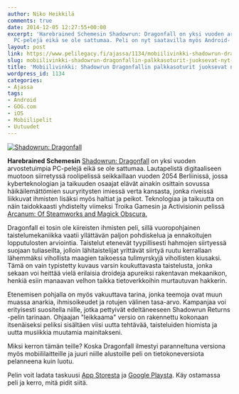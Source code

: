 ```yaml
---
author: Niko Heikkilä
comments: true
date: 2014-12-05 12:27:55+00:00
excerpt: 'Harebrained Schemesin Shadowrun: Dragonfall on yksi vuoden arvostetuimpia
  PC-pelejä eikä se ole sattumaa. Peli on nyt saatavilla myös Android- ja iOS-laitteille.'
layout: post
link: https://www.pelilegacy.fi/ajassa/1134/mobiilivinkki-shadowrun-dragonfallin-palkkasoturit-juoksevat-nyt-mukanasi
slug: mobiilivinkki-shadowrun-dragonfallin-palkkasoturit-juoksevat-nyt-mukanasi
title: 'Mobiilivinkki: Shadowrun Dragonfallin palkkasoturit juoksevat nyt mukanasi'
wordpress_id: 1134
categories:
- Ajassa
tags:
- Android
- GOG.com
- iOS
- Mobiilipelit
- Uutuudet
---
```


[![Shadowrun: Dragonfall](http://www.pelilegacy.fi/wp-content/uploads/2014/12/shadowrun_dragonfall-1050x590.jpg)](http://www.pelilegacy.fi/wp-content/uploads/2014/12/shadowrun_dragonfall.jpg)

**Harebrained Schemesin** [Shadowrun: Dragonfall](http://www.gog.com/game/shadowrun_dragonfall_directors_cut) on yksi vuoden arvostetuimpia PC-pelejä eikä se ole sattumaa. Lautapelistä digitaaliseen muotoon siirretyssä roolipelissä seikkaillaan vuoden 2054 Berliinissä, jossa kyberteknologian ja taikuuden osaajat elävät ainakin osittain sovussa häikäilemättömien suuryritysten imiessä verta kansasta, jonka riveissä liikkuvat ihmisten lisäksi myös haltiat ja peikot. Teknologiaa ja taikuutta on näin taidokkaasti yhdistelty viimeksi Troika Gamesin ja Activisionin pelissä [Arcanum: Of Steamworks and Magick Obscura.](http://www.gog.com/game/arcanum_of_steamworks_and_magick_obscura)

Dragonfall ei tosin ole kiireisten ihmisten peli, sillä vuoropohjainen taistelumekaniikka vaatii yllättävän paljon pohdiskelua ja ennakoitujen lopputulosten arviointia. Taistelut etenevät tyypillisesti hahmojen siirtyessä suojaan tuliaseilta, jolloin lähitaistelijat yrittävät siirtyä ruutu kerrallaan lähemmäksi vihollista maagien taikoessa tulimyrskyjä vihollisten kiusaksi. Tämä on vain typistetty kuvaus varsin koukuttavasta taistelusta, jonka sekaan voi heittää vielä erilaisia droideja apureiksi rakentavan mekaanikon, henkiä esiin manaavan velhon taikka tietoverkkoihin murtautuvan hakkerin.

Etenemisen pohjalla on myös vakuuttava tarina, jonka teemoja ovat muun muassa anarkia, ihmisoikeudet ja rotujen välinen tasa-arvo. Kampanjaa voi erityisesti suositella niille, jotka pettyivät edeltäneeseen Shadowrun Returns -pelin tarinaan. Ohjaajan "leikkaama" versio on rakennettu kokonaan itsenäiseksi peliksi sisältäen viisi uutta tehtävää, taisteluiden hiomista ja uutta musiikkia muutamia mainitakseni.

Miksi kerron tämän teille? Koska Dragonfall ilmestyi paranneltuna versiona myös mobiililaitteille ja juuri niille alustoille peli on tietokoneversiota pelanneena kuin luotu.

Pelin voit ladata taskuusi [App Storesta](https://itunes.apple.com/us/app/shadowrun-dragonfall-directors/id872020768?mt=8) ja [Google Playsta](https://play.google.com/store/apps/details?id=com.harebrainedschemes.dragonfall). Käy ostamassa peli ja kerro, mitä pidit siitä.


